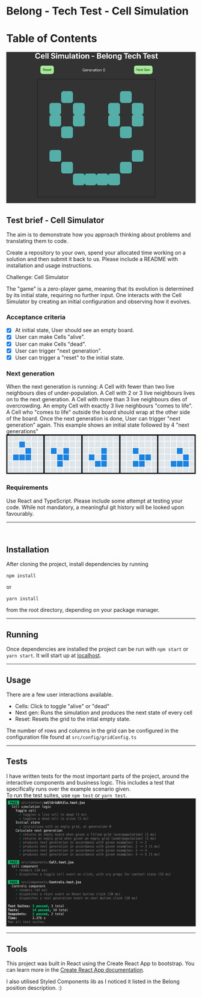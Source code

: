 # Belong - Tech Test - Cell Simulation

# Table of Contents

![Screenshot of project](./docs/screenshot.png)

## Test brief - Cell Simulator

The aim is to demonstrate how you approach thinking about problems and translating them to code.

Create a repository to your own, spend your allocated time working on a solution and then submit it back to us. Please include a README with installation and usage instructions.

Challenge: Cell Simulator

The "game" is a zero-player game, meaning that its evolution is determined by its initial state, requiring no further input. One interacts with the Cell Simulator by creating an initial configuration and observing how it evolves.

### Acceptance criteria

- [x] At initial state, User should see an empty board.
- [x] User can make Cells "alive".
- [x] User can make Cells "dead".
- [x] User can trigger "next generation".
- [x] User can trigger a "reset" to the initial state.

### Next generation

When the next generation is running:
A Cell with fewer than two live neighbours dies of under-population.
A Cell with 2 or 3 live neighbours lives on to the next generation.
A Cell with more than 3 live neighbours dies of overcrowding.
An empty Cell with exactly 3 live neighbours "comes to life".
A Cell who "comes to life" outside the board should wrap at the other side of the board.
Once the next generation is done, User can trigger "next generation" again.
This example shows an initial state followed by 4 "next generations"
![Example transitions](./docs/example.jpeg)

### Requirements

Use React and TypeScript.
Please include some attempt at testing your code.
While not mandatory, a meaningful git history will be looked upon favourably.

---

<br>
  
## Installation

After cloning the project, install dependencies by running

```
npm install
```

or

```
yarn install
```

from the root directory, depending on your package manager.

---

## Running

Once dependencies are installed the project can be run with `npm start` or `yarn start`. It will start up at [localhost](http://localhost:3000).

---

## Usage

There are a few user interactions available.

- Cells: Click to toggle "alive" or "dead"
- Next gen: Runs the simulation and produces the next state of every cell
- Reset: Resets the grid to the intial empty state.

The number of rows and columns in the grid can be configured in the configuration file found at `src/config/gridConfig.ts`

---

## Tests

I have written tests for the most important parts of the project, around the interactive components and business logic. This includes a test that specifically runs over the example scenario given.  
To run the test suites, use `npm test` or `yarn test`.
![Screenshot of project](./docs/tests.png)

---

## Tools

This project was built in React using the Create React App to bootstrap.
You can learn more in the [Create React App documentation](https://facebook.github.io/create-react-app/docs/getting-started).

I also utilised Styled Components lib as I noticed it listed in the Belong position description. :)
